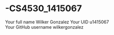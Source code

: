 # -CS4530_1415067

Your full name
Wilker Gonzalez
Your UID
u1415067  
Your GitHub username
wilkergonzalez
